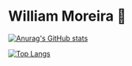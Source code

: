 <!--
**WilliamFicMoreira/WilliamFicMoreira** is a ✨ _special_ ✨ repository because its `README.md` (this file) appears on your GitHub profile.

Here are some ideas to get you started:

- 🔭 I’m currently working on ...
- 🌱 I’m currently learning ...
- 👯 I’m looking to collaborate on ...
- 🤔 I’m looking for help with ...
- 💬 Ask me about ...
- 📫 How to reach me: ...
- 😄 Pronouns: ...
- ⚡ Fun fact: ...
-->
[ReactLogo]: https://www.svgrepo.com/show/452092/react.svg  "Logo Title Text 2"

# William Moreira 👋

<!-- ![React Logo][ReactLogo] -->
<!-- <img src="https://www.svgrepo.com/show/452092/react.svg" width="50" height="50">
-  I’m currently learning React -->

[![Anurag's GitHub stats](https://github-readme-stats.vercel.app/api?username=williamficmoreira&show_icons=true&theme=dracula)](https://github.com/williamficmoreira/github-readme-stats)

[![Top Langs](https://github-readme-stats.vercel.app/api/top-langs/?username=williamficmoreira&show_icons=true&theme=dracula)](https://github.com/williamficmoreira/github-readme-stats)



